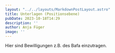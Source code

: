 ```yaml
---
layout: "../../layouts/MarkdownPostLayout.astro"
title: Unterlagen (Positionsebene)
pubDate: 2023-10-18T14:29
description: ''
author: Anja Füger
image: ''
---
```


Hier sind Bewilligungen z.B. des Bafa einzutragen.